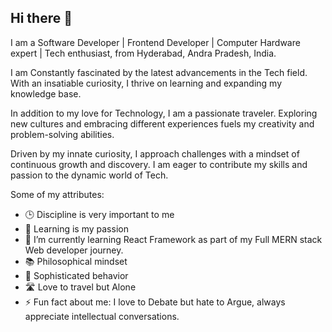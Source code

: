 ## Hi there 👋 
I am a Software Developer | Frontend Developer | Computer Hardware expert | Tech enthusiast, from Hyderabad, Andra Pradesh, India. 

I am Constantly fascinated by the latest advancements in the Tech field.
With an insatiable curiosity, I thrive on learning and expanding my knowledge base.

In addition to my love for Technology, I am a passionate traveler. 
Exploring new cultures and embracing different experiences fuels my creativity and problem-solving abilities.

Driven by my innate curiosity, I approach challenges with a mindset of continuous growth and discovery.
I am eager to contribute my skills and passion to the dynamic world of Tech.


Some of my attributes:

- 🕒 Discipline is very important to me
- 📖 Learning is my passion
- 🌱 I’m currently learning React Framework as part of my Full MERN stack Web developer journey.
- 📚 Philosophical mindset
- 🍵 Sophisticated behavior
- 🛣️ Love to travel but Alone
- ⚡ Fun fact about me: I love to Debate but hate to Argue, always appreciate intellectual conversations.

